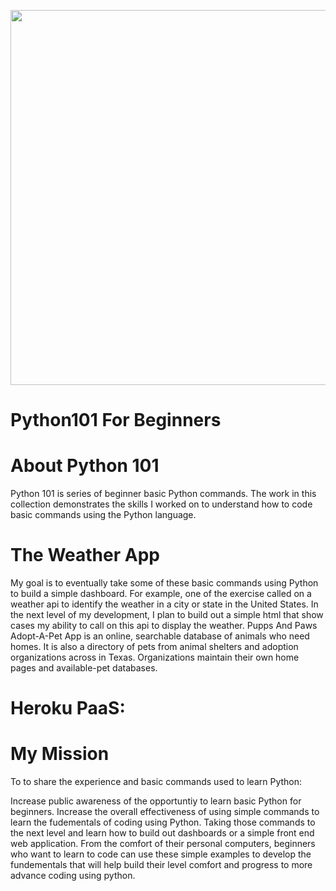 
<p align="center">
  <img width="600" height="600" src="https://user-images.githubusercontent.com/94469645/191622296-d4b81873-f8a5-4346-b27b-7b6db0aef98f.JPG">
</p>

# Python101 For Beginners

####
# About Python 101 
Python 101 is series of beginner basic Python commands. The work in this collection demonstrates the skills I worked on to understand how to code basic commands using the Python language. 


# The Weather App
My goal is to eventually take some of these basic commands using Python to build a simple dashboard. For example, one of the exercise called on a weather api to identify the weather in a city or state in the United States. In the next level of my development, I plan to build out a simple html that show cases my ability to call on this api to display the weather. Pupps And Paws Adopt-A-Pet App is an online, searchable database of animals who need homes. It is also a directory of pets from animal shelters and adoption organizations across in Texas. Organizations maintain their own home pages and available-pet databases.

# Heroku PaaS: 


# My Mission
To to share the experience and basic commands used to learn Python:

Increase public awareness of the opportuntiy to learn basic Python for beginners.
Increase the overall effectiveness of using simple commands to learn the fudementals of coding using Python.
Taking those commands to the next level and learn how to build out dashboards or a simple front end web application.
From the comfort of their personal computers, beginners who want to learn to code can use these simple examples to develop the fundementals that will help build their level comfort and progress to more advance coding using python. 

